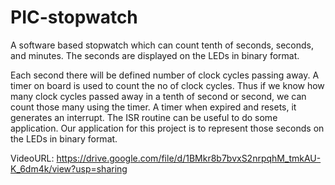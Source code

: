 # PIC-stopwatch
A software based stopwatch which can count tenth of seconds, seconds, and minutes. The seconds are displayed on the LEDs in binary format.

Each second there will be defined number of clock cycles passing away. A timer on board is used to count the no of clock cycles. Thus if we know how many clock cycles passed away in a tenth of second or second, we can count those many using the timer. A timer when expired and resets, it generates an interrupt. The ISR routine can be useful to do some application. Our application for this project is to represent those seconds on the LEDs in binary format.

VideoURL: https://drive.google.com/file/d/1BMkr8b7bvxS2nrpqhM_tmkAU-K_6dm4k/view?usp=sharing
